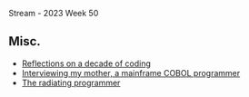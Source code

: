 Stream - 2023 Week 50

## Misc.

- [Reflections on a decade of coding](https://www.scattered-thoughts.net/writing/reflections-on-a-decade-of-coding/)
- [Interviewing my mother, a mainframe COBOL programmer](https://ezali.substack.com/p/interviewing-my-mother-a-mainframe)
- [The radiating programmer](https://dev.37signals.com/the-radiating-programmer/)
